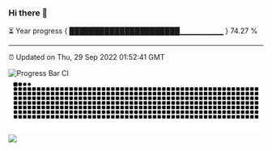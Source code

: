 ### Hi there 👋

⏳ Year progress { ██████████████████████▁▁▁▁▁▁▁▁ } 74.27 %

---

⏰ Updated on Thu, 29 Sep 2022 01:52:41 GMT

![Progress Bar CI](https://github.com/liununu/liununu/workflows/Progress%20Bar%20CI/badge.svg)![](https://raw.githubusercontent.com/L1cardo/L1cardo/main/assets/github-contribution-grid-snake.svg)![](https://raw.githubusercontent.com/seesaws/seesaws/main/assets/github-contribution-grid-snake.svg)
